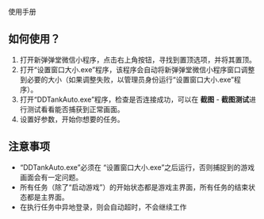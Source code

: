 使用手册

## 如何使用？

1. 打开新弹弹堂微信小程序，点击右上角按钮，寻找到置顶选项，并将其置顶。
2. 打开“设置窗口大小.exe”程序，该程序会自动将新弹弹堂微信小程序窗口调整到必要的大小（如果调整失败，以管理员身份运行“设置窗口大小.exe”程序）。
3. 打开“DDTankAuto.exe”程序，检查是否连接成功，可以在 **截图** - **截图测试**进行测试看看能否捕获到正常画面。
4. 设置好参数，开始你想要的任务。

## 注意事项

- “DDTankAuto.exe”必须在 “设置窗口大小.exe”之后运行，否则捕捉到的游戏画面会有一定问题。
- 所有任务（除了“启动游戏”）的开始状态都是游戏主界面，所有任务的结束状态都是主界面。
- 在执行任务中异地登录，则会自动超时，不会继续工作